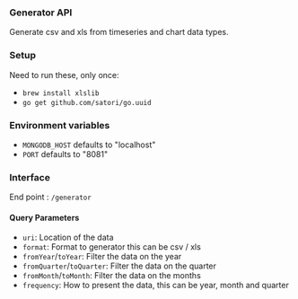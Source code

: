 ### Generator API
Generate csv and xls from timeseries and chart data types.

### Setup
Need to run these, only once:

* `brew install xlslib`
* `go get github.com/satori/go.uuid`

### Environment variables
* `MONGODB_HOST` defaults to "localhost"
* `PORT` defaults to "8081"

### Interface

End point : `/generator`

#### Query Parameters
* `uri`: Location of the data
* `format`: Format to generator this can be csv / xls
* `fromYear`/`toYear`: Filter the data on the year
* `fromQuarter`/`toQuarter`: Filter the data on the quarter
* `fromMonth`/`toMonth`: Filter the data on the months
* `frequency`: How to present the data, this can be year, month and quarter
